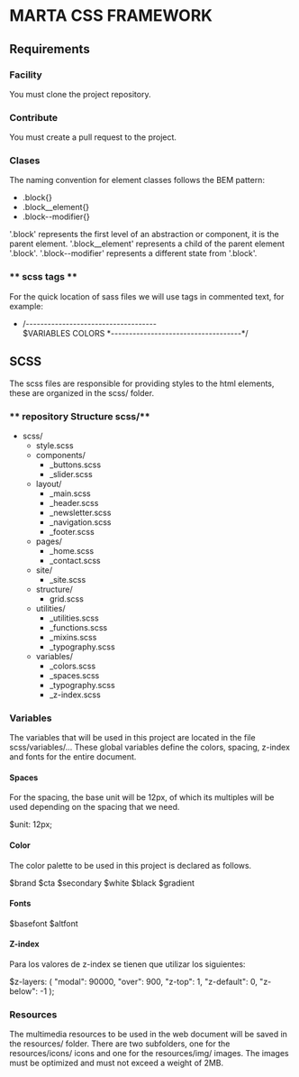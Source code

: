 # **MARTA CSS FRAMEWORK**

## **Requirements**
### **Facility**
You must clone the project repository.
### **Contribute**
You must create a pull request to the project.

### **Clases**

The naming convention for element classes follows the BEM pattern:

- .block{}
- .block__element{}
- .block--modifier{}

'.block' represents the first level of an abstraction or component, it is the parent element.
'.block__element' represents a child of the parent element '.block'.
'.block--modifier' represents a different state from '.block'.

<!-- Ejemplo sacado del proyecto -->

### ** scss tags **
For the quick location of sass files we will use tags in commented text, for example:

- /*------------------------------------*\
    $VARIABLES COLORS
  \*------------------------------------*/


## **SCSS**

The scss files are responsible for providing styles to the html elements, these are organized in the scss/ folder.

### ** repository Structure scss/**

- scss/
  - style.scss
  - components/
    - _buttons.scss
    - _slider.scss
  - layout/
    - _main.scss
    - _header.scss
    - _newsletter.scss
    - _navigation.scss
    - _footer.scss
  - pages/
    - _home.scss
    - _contact.scss
  - site/
    - _site.scss
  - structure/
    - grid.scss
  - utilities/
    - _utilities.scss
    - _functions.scss
    - _mixins.scss
    - _typography.scss
  - variables/
    - _colors.scss
    - _spaces.scss
    - _typography.scss
    - _z-index.scss

  


### **Variables**

The variables that will be used in this project are located in the file scss/variables/... These global variables define the colors, spacing, z-index and fonts for the entire document.

#### **Spaces**
For the spacing, the base unit will be 12px, of which its multiples will be used depending on the spacing that we need.

$unit: 12px;

#### **Color**

The color palette to be used in this project is declared as follows.

$brand
$cta
$secondary
$white
$black
$gradient


#### **Fonts**

$basefont 
$altfont 

#### **Z-index**
Para los valores de z-index se tienen que utilizar los siguientes:

$z-layers: (
  "modal": 90000,
  "over": 900,
  "z-top":           1,
  "z-default":       0,
  "z-below":        -1
);


### **Resources**

The multimedia resources to be used in the web document will be saved in the resources/ folder. There are two subfolders, one for the resources/icons/ icons and one for the resources/img/ images. The images must be optimized and must not exceed a weight of 2MB.

